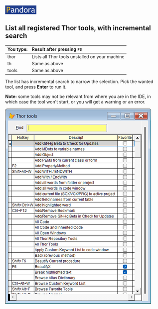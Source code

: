 [![Pandora](Images/pandora2.png)](../README.md)

## List all registered Thor tools, with incremental search 

| You type:                |        Result after pressing `F8`                                |
|:-------------------------|:----------------------------------------------------------|
| thor | Lists all Thor tools unstalled on your machine|
| th | Same as above |
| tools | Same as above |

The list has incremental search to narrow the selection. Pick the wanted tool, and press **Enter** to run it. 

**Note:** some tools may not be relevant from where you are in the IDE, in which case the tool won't start, or you will get a warning or an error.

![Thor](Images/panthor.png)
